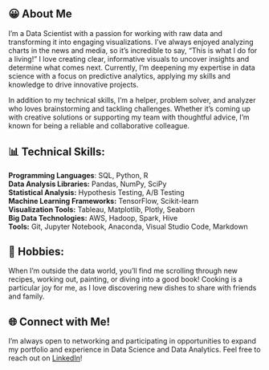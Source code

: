 
## 😀 About Me

I’m a Data Scientist with a passion for working with raw data and transforming it into engaging visualizations. I’ve always enjoyed analyzing charts in the news and media, so it’s incredible to say, “This is what I do for a living!” I love creating clear, informative visuals to uncover insights and determine what comes next. Currently, I’m deepening my expertise in data science with a focus on predictive analytics, applying my skills and knowledge to drive innovative projects. 

In addition to my technical skills, I’m a helper, problem solver, and analyzer who loves brainstorming and tackling challenges. Whether it’s coming up with creative solutions or supporting my team with thoughtful advice, I’m known for being a reliable and collaborative colleague.


## 📊 Technical Skills:

**Programming Languages**: SQL, Python, R\
**Data Analysis Libraries:** Pandas, NumPy, SciPy\
**Statistical Analysis:** Hypothesis Testing, A/B Testing\
**Machine Learning Frameworks:** TensorFlow, Scikit-learn\
**Visualization Tools:** Tableau, Matplotlib, Plotly, Seaborn\
**Big Data Technologies:** AWS, Hadoop, Spark, Hive\
**Tools:** Git, Jupyter Notebook, Anaconda, Visual Studio Code, Markdown


## 🌮 Hobbies: 
When I’m outside the data world, you’ll find me scrolling through new recipes, working out, painting, or diving into a good book! Cooking is a particular joy for me, as I love discovering new dishes to share with friends and family.

## 🌐 Connect with Me!
I’m always open to networking and participating in opportunities to expand my portfolio and experience in Data Science and Data Analytics. Feel free to reach out on [LinkedIn](https://www.linkedin.com/in/jessseo1246/)!

